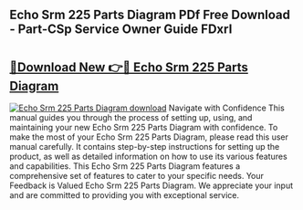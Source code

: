 ## Echo Srm 225 Parts Diagram PDf Free Download - Part-CSp Service Owner Guide FDxrI

# <h2><a href="http://dflc0hc.blite.top/?on=Echo+Srm+225+Parts+Diagram">🔗Download New 👉🔴 Echo Srm 225 Parts Diagram</a></h2>

[![Echo Srm 225 Parts Diagram download](https://i.imgur.com/lujVjoI.png)](http://dflc0hc.blite.top/?on=Echo+Srm+225+Parts+Diagram)
Navigate with Confidence This manual guides you through the process of setting up, using, and maintaining your new Echo Srm 225 Parts Diagram with confidence. To make the most of your Echo Srm 225 Parts Diagram, please read this user manual carefully. It contains step-by-step instructions for setting up the product, as well as detailed information on how to use its various features and capabilities. This Echo Srm 225 Parts Diagram features a comprehensive set of features to cater to your specific needs. Your Feedback is Valued Echo Srm 225 Parts Diagram. We appreciate your input and are committed to providing you with exceptional service.
